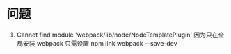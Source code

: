 # 问题

1. Cannot find module 'webpack/lib/node/NodeTemplatePlugin'
   因为只在全局安装 webpack
   只需设置 npm link webpack --save-dev
